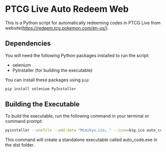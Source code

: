 # PTCG Live Auto Redeem Web

This is a Python script for automatically redeeming codes in PTCG Live from website(https://redeem.tcg.pokemon.com/en-us/).

## Dependencies

You will need the following Python packages installed to run the script:

- selenium
- PyInstaller (for building the executable)

You can install these packages using `pip`:

```bash
pip install selenium PyInstaller
```

## Building the Executable

To build the executable, run the following command in your terminal or command prompt:

```bash
pyinstaller --onefile --add-data "Mimikyu.ico;." --icon=big.ico auto_code.py
```

This command will create a standalone executable called auto_code.exe in the dist folder.
